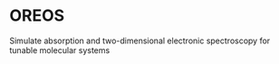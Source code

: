 # OREOS
Simulate absorption and two-dimensional electronic spectroscopy for tunable molecular systems
